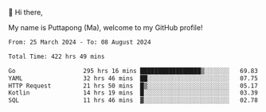 👋 Hi there,

My name is Puttapong (Ma), welcome to my GitHub profile!

<!--START_SECTION:waka-->

```txt
From: 25 March 2024 - To: 08 August 2024

Total Time: 422 hrs 49 mins

Go                   295 hrs 16 mins █████████████████▒░░░░░░░   69.83 %
YAML                 32 hrs 46 mins  ██░░░░░░░░░░░░░░░░░░░░░░░   07.75 %
HTTP Request         21 hrs 50 mins  █▒░░░░░░░░░░░░░░░░░░░░░░░   05.17 %
Kotlin               14 hrs 19 mins  █░░░░░░░░░░░░░░░░░░░░░░░░   03.39 %
SQL                  11 hrs 46 mins  ▓░░░░░░░░░░░░░░░░░░░░░░░░   02.78 %
```

<!--END_SECTION:waka-->
